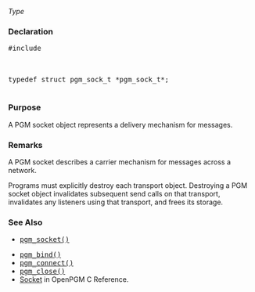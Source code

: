 _Type_
### Declaration ###
<pre>
#include <pgm/pgm.h><br>
<br>
typedef struct pgm_sock_t *pgm_sock_t*;<br>
</pre>

### Purpose ###
A PGM socket object represents a delivery mechanism for messages.

### Remarks ###
A PGM socket describes a carrier mechanism for messages across a network.

Programs must explicitly destroy each transport object. Destroying a PGM socket object invalidates subsequent send calls on that transport, invalidates any listeners using that transport, and frees its storage.

### See Also ###
  * <tt><a href='OpenPgm5CReferencePgmSocket.md'>pgm_socket()</a></tt><br>
<ul><li><tt><a href='OpenPgm5CReferencePgmBind.md'>pgm_bind()</a></tt><br>
</li><li><tt><a href='OpenPgm5CReferencePgmConnect.md'>pgm_connect()</a></tt><br>
</li><li><tt><a href='OpenPgm5CReferencePgmClose.md'>pgm_close()</a></tt><br>
</li><li><a href='OpenPgm5CReferenceSocket.md'>Socket</a> in OpenPGM C Reference.